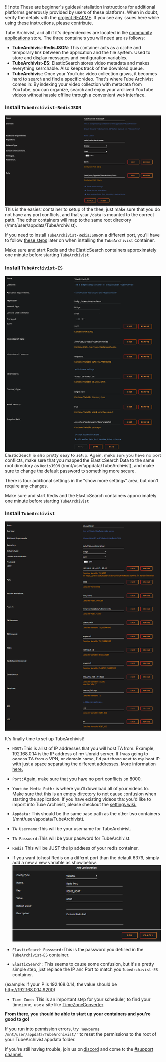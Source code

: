 !!! note
    These are beginner's guides/installation instructions for additional platforms generously provided by users of these platforms. When in doubt, verify the details with the [project README](https://github.com/tubearchivist/tubearchivist#installing). If you see any issues here while using these instructions, please contribute. 

Tube Archivist, and all if it's dependencies are located in the [community applications](https://unraid.net/community/apps?q=tubearchivist) store. The three containers you will need are as follows:

-   **TubeArchivist-RedisJSON**: This container acts as a cache and temporary link between the application and the file system. Used to store and display messages and configuration variables.
-   **TubeArchivist-ES**: ElasticSearch stores video metadata and makes everything searchable. Also keeps track of the download queue.
-   **TubeArchivist**: Once your YouTube video collection grows, it becomes hard to search and find a specific video. That's where Tube Archivist comes in: By indexing your video collection with metadata from YouTube, you can organize, search and enjoy your archived YouTube videos without hassle offline through a convenient web interface.

### Install  `TubeArchivist-RedisJSON`

![TubeArchivist-RedisJSON](../assets/unraid_redis_install.png)
This is the easiest container to setup of the thee, just make sure that you do not have any port conflicts, and that your `/data` is mounted to the correct path. The other containers will map to the same root directory (/mnt/user/appdata/TubeArchivist).

If you need to install `TubeArchivist-RedisJSON`on a different port, you'll have to follow [these steps](docker-compose.md#redis-on-a-custom-port) later on when installing the `TubeArchivist` container.

Make sure and start Redis and the ElasticSearch containers approximately one minute before starting `TubeArchivist`


### Install  `TubeArchivist-ES`
![TubeArchivist-ES](../assets/unraid_es_install.png)
ElasticSeach is also pretty easy to setup. Again, make sure you have no port conflicts, make sure that you mapped the ElasticSearch Data to the same root directory as `RedisJSON` (/mnt/user/appdata/TubeArchivist), and make sure to change the default password to something more secure. 

There is four additional settings in the "show more settings" area, but don't require any changes.

Make sure and start Redis and the ElasticSearch containers approximately one minute before starting `TubeArchivist`

### Install  `TubeArchivist`

![TubeArchivist](../assets/unraid_ta_install.png)

It's finally time to set up TubeArchivist!

 - `HOST:`This is a list of IP addresses that you will host TA from. Example, 192.168.0.14 is the IP address of my Unraid server. If I was going to access TA from a VPN, or domain name, I'd put those next to my host IP with just a space separating the different addresses. More information [here.](https://github.com/tubearchivist/tubearchivist#installing-and-updating)


 - `Port:`Again, make sure that you have no port conflicts on 8000.
   
 - `Youtube Media Path:` is where you'll download all of your videos to.
   Make sure that this is an empty directory to not cause confusion when
   starting the application. If you have existing videos that you'd like
   to import into Tube Archivist, please checkout the [settings
   wiki.](https://github.com/tubearchivist/tubearchivist/wiki/Settings#manual-media-files-import)
   
   
- `Appdata:` This should be the same base path as the other two containers (/mnt/user/appdata/TubeArchivist).
   
 - `TA Username:`This will be your username for TubeArchivist.
   
 - `TA Password:`This will be your password for TubeArchivist.
   
 - `Redis` This will be JUST the ip address of your redis container.
 - If you want to host Redis on a differnt port than the default 6379, simply add a new a new variable as show below.
   ![TubeArchivist](../assets/unraid_redis_port.png)

 - `ElasticSearch Password:`This is the password you defined in the `TubeArchivist-ES` container.
 - `ElasticSearch:` This seems to cause some confusion, but it's a pretty simple step, just replace the IP and Port to match you `TubeArchivist-ES` container.

 (example: if your IP is 192.168.0.14, the value should be http://192.168.0.14:9200)

 - `Time Zone:` This is an important step for your scheduler, to find your timezone, use a site like [TimeZoneConverter](http://www.timezoneconverter.com/cgi-bin/findzone.tzc) 

**From there, you should be able to start up your containers and you're good to go!**

If you run into permission errors, try ```'newperms /mnt/user/appdata/TubeArchivist/'``` to reset the permissions to the root of your TubeArchivist appdata folder.

If you're still having trouble, join us on [discord](https://www.tubearchivist.com/discord) and come to the [#support channel.](https://discord.com/channels/920056098122248193/1006394050217246772)

